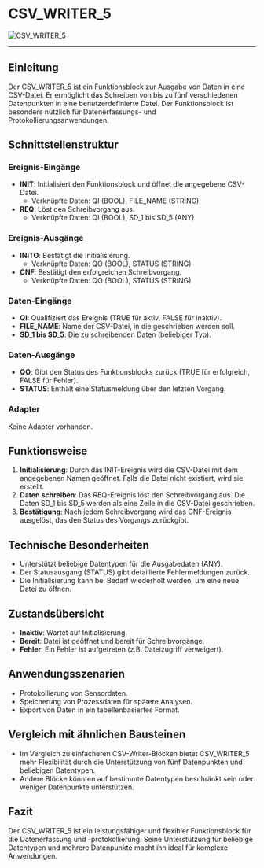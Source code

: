 # CSV_WRITER_5

![CSV_WRITER_5](https://github.com/user-attachments/assets/f24a7a1e-0d03-409e-8ce7-c7d9a9719c2c)

* * * * * * * * * *
## Einleitung
Der CSV_WRITER_5 ist ein Funktionsblock zur Ausgabe von Daten in eine CSV-Datei. Er ermöglicht das Schreiben von bis zu fünf verschiedenen Datenpunkten in eine benutzerdefinierte Datei. Der Funktionsblock ist besonders nützlich für Datenerfassungs- und Protokollierungsanwendungen.

## Schnittstellenstruktur

### **Ereignis-Eingänge**
- **INIT**: Initialisiert den Funktionsblock und öffnet die angegebene CSV-Datei.
  - Verknüpfte Daten: QI (BOOL), FILE_NAME (STRING)
- **REQ**: Löst den Schreibvorgang aus.
  - Verknüpfte Daten: QI (BOOL), SD_1 bis SD_5 (ANY)

### **Ereignis-Ausgänge**
- **INITO**: Bestätigt die Initialisierung.
  - Verknüpfte Daten: QO (BOOL), STATUS (STRING)
- **CNF**: Bestätigt den erfolgreichen Schreibvorgang.
  - Verknüpfte Daten: QO (BOOL), STATUS (STRING)

### **Daten-Eingänge**
- **QI**: Qualifiziert das Ereignis (TRUE für aktiv, FALSE für inaktiv).
- **FILE_NAME**: Name der CSV-Datei, in die geschrieben werden soll.
- **SD_1 bis SD_5**: Die zu schreibenden Daten (beliebiger Typ).

### **Daten-Ausgänge**
- **QO**: Gibt den Status des Funktionsblocks zurück (TRUE für erfolgreich, FALSE für Fehler).
- **STATUS**: Enthält eine Statusmeldung über den letzten Vorgang.

### **Adapter**
Keine Adapter vorhanden.

## Funktionsweise
1. **Initialisierung**: Durch das INIT-Ereignis wird die CSV-Datei mit dem angegebenen Namen geöffnet. Falls die Datei nicht existiert, wird sie erstellt.
2. **Daten schreiben**: Das REQ-Ereignis löst den Schreibvorgang aus. Die Daten SD_1 bis SD_5 werden als eine Zeile in die CSV-Datei geschrieben.
3. **Bestätigung**: Nach jedem Schreibvorgang wird das CNF-Ereignis ausgelöst, das den Status des Vorgangs zurückgibt.

## Technische Besonderheiten
- Unterstützt beliebige Datentypen für die Ausgabedaten (ANY).
- Der Statusausgang (STATUS) gibt detaillierte Fehlermeldungen zurück.
- Die Initialisierung kann bei Bedarf wiederholt werden, um eine neue Datei zu öffnen.

## Zustandsübersicht
- **Inaktiv**: Wartet auf Initialisierung.
- **Bereit**: Datei ist geöffnet und bereit für Schreibvorgänge.
- **Fehler**: Ein Fehler ist aufgetreten (z.B. Dateizugriff verweigert).

## Anwendungsszenarien
- Protokollierung von Sensordaten.
- Speicherung von Prozessdaten für spätere Analysen.
- Export von Daten in ein tabellenbasiertes Format.

## Vergleich mit ähnlichen Bausteinen
- Im Vergleich zu einfacheren CSV-Writer-Blöcken bietet CSV_WRITER_5 mehr Flexibilität durch die Unterstützung von fünf Datenpunkten und beliebigen Datentypen.
- Andere Blöcke könnten auf bestimmte Datentypen beschränkt sein oder weniger Datenpunkte unterstützen.

## Fazit
Der CSV_WRITER_5 ist ein leistungsfähiger und flexibler Funktionsblock für die Datenerfassung und -protokollierung. Seine Unterstützung für beliebige Datentypen und mehrere Datenpunkte macht ihn ideal für komplexe Anwendungen.
